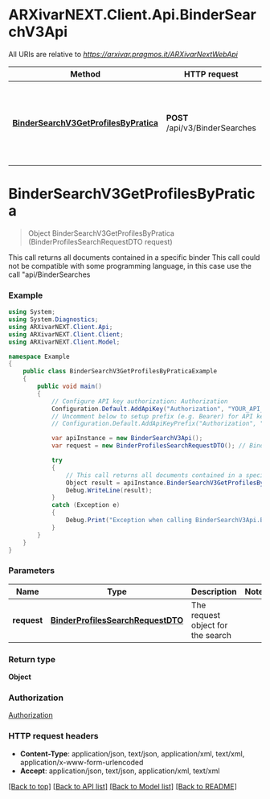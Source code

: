 # ARXivarNEXT.Client.Api.BinderSearchV3Api

All URIs are relative to *https://arxivar.pragmos.it/ARXivarNextWebApi*

Method | HTTP request | Description
------------- | ------------- | -------------
[**BinderSearchV3GetProfilesByPratica**](BinderSearchV3Api.md#bindersearchv3getprofilesbypratica) | **POST** /api/v3/BinderSearches | This call returns all documents contained in a specific binder  This call could not be compatible with some programming language, in this case use the call \&quot;api/BinderSearches


<a name="bindersearchv3getprofilesbypratica"></a>
# **BinderSearchV3GetProfilesByPratica**
> Object BinderSearchV3GetProfilesByPratica (BinderProfilesSearchRequestDTO request)

This call returns all documents contained in a specific binder  This call could not be compatible with some programming language, in this case use the call \"api/BinderSearches

### Example
```csharp
using System;
using System.Diagnostics;
using ARXivarNEXT.Client.Api;
using ARXivarNEXT.Client.Client;
using ARXivarNEXT.Client.Model;

namespace Example
{
    public class BinderSearchV3GetProfilesByPraticaExample
    {
        public void main()
        {
            // Configure API key authorization: Authorization
            Configuration.Default.AddApiKey("Authorization", "YOUR_API_KEY");
            // Uncomment below to setup prefix (e.g. Bearer) for API key, if needed
            // Configuration.Default.AddApiKeyPrefix("Authorization", "Bearer");

            var apiInstance = new BinderSearchV3Api();
            var request = new BinderProfilesSearchRequestDTO(); // BinderProfilesSearchRequestDTO | The request object for the search

            try
            {
                // This call returns all documents contained in a specific binder  This call could not be compatible with some programming language, in this case use the call \"api/BinderSearches
                Object result = apiInstance.BinderSearchV3GetProfilesByPratica(request);
                Debug.WriteLine(result);
            }
            catch (Exception e)
            {
                Debug.Print("Exception when calling BinderSearchV3Api.BinderSearchV3GetProfilesByPratica: " + e.Message );
            }
        }
    }
}
```

### Parameters

Name | Type | Description  | Notes
------------- | ------------- | ------------- | -------------
 **request** | [**BinderProfilesSearchRequestDTO**](BinderProfilesSearchRequestDTO.md)| The request object for the search | 

### Return type

**Object**

### Authorization

[Authorization](../README.md#Authorization)

### HTTP request headers

 - **Content-Type**: application/json, text/json, application/xml, text/xml, application/x-www-form-urlencoded
 - **Accept**: application/json, text/json, application/xml, text/xml

[[Back to top]](#) [[Back to API list]](../README.md#documentation-for-api-endpoints) [[Back to Model list]](../README.md#documentation-for-models) [[Back to README]](../README.md)

